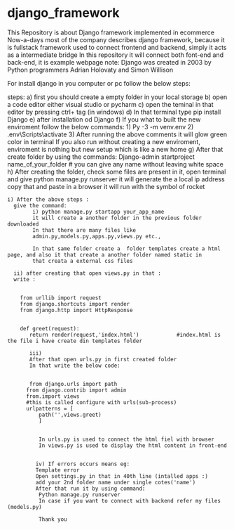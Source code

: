 # django_framework
This Repository is about Django framework implemented in ecommerce 
Now-a-days most of the company describes django framework, because it is fullstack framework
used to connect frontend and backend, simply it acts as a intermediate bridge 
In this repository it will connect both font-end and back-end, it is example webpage 
note:
Django was created in 2003 by Python programmers Adrian Holovaty and Simon Willison

For install django in you computer or pc follow the below steps:

  steps: 
    a) first you should create a empty folder in your local storage 
    b) open a code editor either visual studio or pycharm 
    c) open the teminal in that editor by pressing ctrl+ tag (in windows)
    d) In that terminal type pip install Django 
    e) after installation od Django 
    f) If you what to built the new enviroment follow the below commands:
            1) Py -3 -m venv.env
            2) .env\Scripts\activate
            3) After running the above comments it will glow green color in terminal 
      If you also run without creating a new enviroment, enviroment is nothing but new setup which is like a new home
    g) After that create folder by using the commands:
          Django-admin startproject name_of_your_folder     # you can give any name without leaving white space
    h) After creating the folder, check some files are present in it, open terminal and give python manage.py runserver 
        it will generate the a local ip address copy that and paste in a browser it will run with the symbol of rocket 
        
        
        
    i) After the above steps : 
      give the command:
            i) python manage.py startapp your_app_name 
            it will create a another folder in the previous folder downloaded 
            In that there are many files like 
            admin.py,models.py,apps.py,views.py etc.,
            
            In that same folder create a  folder templates create a html page, and also it that create a another folder named static in 
            that creata a external css files 
            
      ii) after creating that open views.py in that :
      write :
      
      
        from urllib import request
        from django.shortcuts import render
        from django.http import HttpResponse
        
        
        def greet(request):
           return render(request,'index.html')            #index.html is the file i have create din templates folder
           
           iii)
           After that open urls.py in first created folder
           In that write the below code:
           
           
           from django.urls import path
          from django.contrib import admin
          from.import views
          #this is called configure with urls(sub-process)
          urlpatterns = [
              path('',views.greet)
              ]
              
              
              In urls.py is used to connect the html fiel with browser
              In views.py is used to display the html content in front-end
              
             
             iv) If errors occurs means eg:
             Template error
             Open settings.py in that in 40th line (intalled apps :)
             add your 2nd folder name under single cotes('name')
             After that run it by using command:
              Python manage.py runserver 
              In case if you want to connect with backend refer my files (models.py)
              
              Thank you
